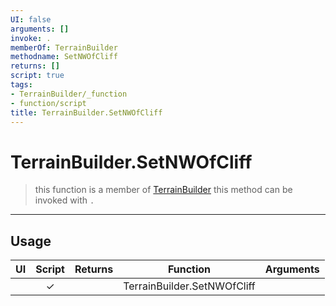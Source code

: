 ```yaml
---
UI: false
arguments: []
invoke: .
memberOf: TerrainBuilder
methodname: SetNWOfCliff
returns: []
script: true
tags:
- TerrainBuilder/_function
- function/script
title: TerrainBuilder.SetNWOfCliff
---
```

# TerrainBuilder.SetNWOfCliff
> this function is a member of [TerrainBuilder](civ-6/lua/TerrainBuilder.md)
> this method can be invoked with `.`
-----
## Usage
|  UI | Script | Returns | Function | Arguments |
|:---:|:------:|-------:|:--------:|:---------|
| |✓||TerrainBuilder.SetNWOfCliff||
